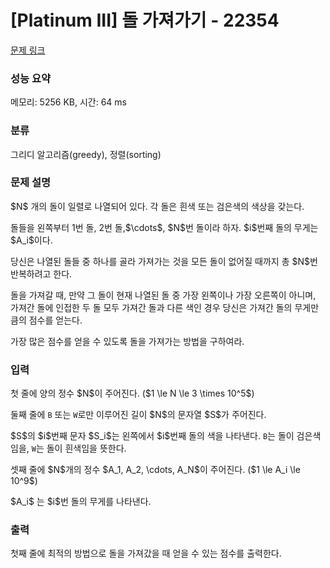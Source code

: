 # [Platinum III] 돌 가져가기 - 22354 

[문제 링크](https://www.acmicpc.net/problem/22354) 

### 성능 요약

메모리: 5256 KB, 시간: 64 ms

### 분류

그리디 알고리즘(greedy), 정렬(sorting)

### 문제 설명

<p>$N$ 개의 돌이 일렬로 나열되어 있다. 각 돌은 흰색 또는 검은색의 색상을 갖는다. </p>

<p>돌들을 왼쪽부터 1번 돌, 2번 돌,$\cdots$, $N$번 돌이라 하자. $i$번째 돌의 무게는 $A_i$이다.</p>

<p>당신은 나열된 돌들 중 하나를 골라 가져가는 것을 모든 돌이 없어질 때까지 총 $N$번 반복하려고 한다.</p>

<p>돌을 가져갈 때, 만약 그 돌이 현재 나열된 돌 중 가장 왼쪽이나 가장 오른쪽이 아니며, 가져간 돌에 인접한 두 돌 모두 가져간 돌과 다른 색인 경우 당신은 가져간 돌의 무게만큼의 점수를 얻는다.</p>

<p>가장 많은 점수를 얻을 수 있도록 돌을 가져가는 방법을 구하여라.</p>

### 입력 

 <p>첫 줄에 양의 정수 $N$이 주어진다. ($1 \le N \le 3 \times 10^5$)</p>

<p>둘째 줄에 <code>B</code> 또는 <code>W</code>로만 이루어진 길이 $N$의 문자열 $S$가 주어진다.</p>

<p>$S$의 $i$번째 문자 $S_i$는 왼쪽에서 $i$번째 돌의 색을 나타낸다. <code>B</code>는 돌이 검은색임을, <code>W</code>는 돌이 흰색임을 뜻한다.</p>

<p>셋째 줄에 $N$개의 정수 $A_1, A_2, \cdots, A_N$이 주어진다. ($1 \le A_i \le 10^9$)</p>

<p>$A_i$ 는 $i$번 돌의 무게를 나타낸다. </p>

### 출력 

 <p>첫째 줄에 최적의 방법으로 돌을 가져갔을 때 얻을 수 있는 점수를 출력한다.</p>

